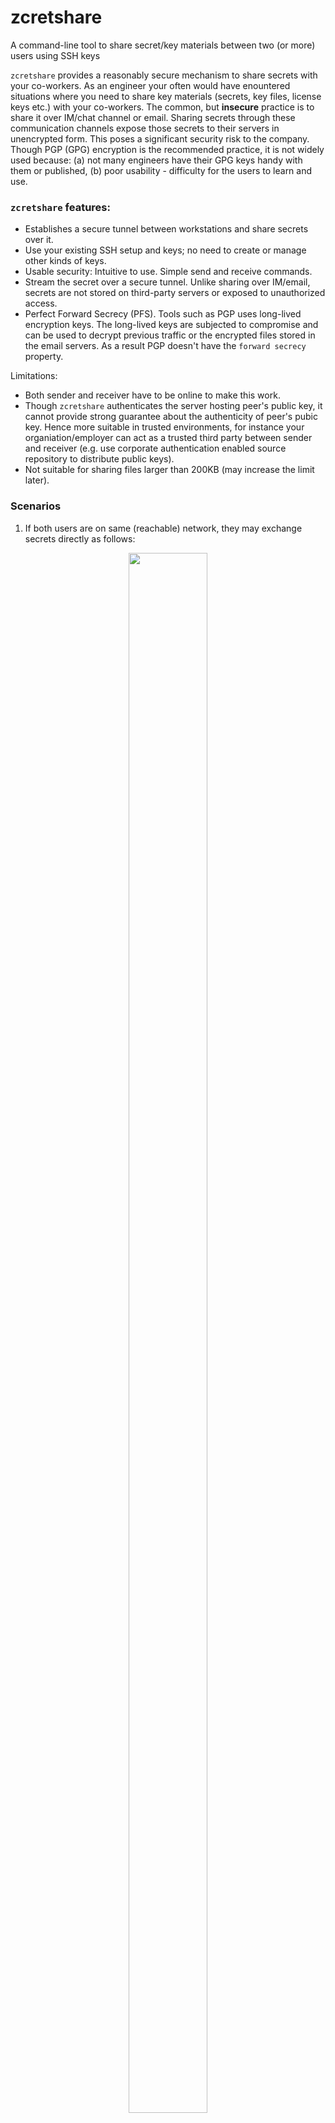 # zcretshare

A command-line tool to share secret/key materials between two (or more) users using SSH keys

`zcretshare` provides a reasonably secure mechanism to share secrets with your co-workers. As an engineer your often would have
enountered situations where you need to share key materials (secrets, key files, license keys etc.) with your co-workers.
The common, but **insecure** practice is to share it over IM/chat channel or email. Sharing secrets through these 
communication channels expose those secrets to their servers in unencrypted form. This poses a significant security risk
to the company. Though PGP (GPG) encryption is the recommended practice, it is not widely used because: (a) not many engineers
have their GPG keys handy with them or published, (b) poor usability - difficulty for the users to learn and use.

### `zcretshare` features:
* Establishes a secure tunnel between workstations and share secrets over it.
* Use your existing SSH setup and keys; no need to create or manage other kinds of keys.
* Usable security: Intuitive to use. Simple send and receive commands.
* Stream the secret over a secure tunnel. Unlike sharing over IM/email, secrets are not stored on third-party servers or exposed to unauthorized access.
* Perfect Forward Secrecy (PFS). Tools such as PGP uses long-lived encryption keys. The long-lived keys are subjected to compromise and can be used to decrypt previous traffic or the encrypted files stored in the email servers. As a result PGP doesn't have the `forward secrecy` property.

Limitations:
* Both sender and receiver have to be online to make this work.
* Though `zcretshare` authenticates the server hosting peer's public key, it cannot provide strong guarantee about the authenticity of peer's pubic key. Hence more suitable in trusted environments, for instance your organiation/employer can act as a trusted third party between sender and receiver (e.g. use corporate authentication enabled source repository to distribute public keys).
* Not suitable for sharing files larger than 200KB (may increase the limit later).

### Scenarios

1. If both users are on same (reachable) network, they may exchange secrets directly as follows:
<p align="center">
  <img src="docs/zcretshare.png" width="50%" height="80%">
</p>

2. If the receiver can reach sender but not the otherway. For example, the receiver would be inside a firewall'd network or using non-routable/private IP, hence not directly reachable by sender.
<p align="center">
  <img src="docs/zcretshare-rev.png" width="50%" height="80%">
</p>

3. If the sender cannot reach receiver's workstation directly, he/she may use a proxy host (e.g. AWS EC2 instance or a DC host) as follows:
<p align="center">
  <img src="docs/zcretshare-proxy.png" width="70%" height="80%">
</p>

In the above case, both users should have SSH access to the proxy host.

4. `zcretshare` can also be used to share (push or pull) secrets between Virtual Machines (VM) and BareMetal (BM) Hosts

### Why SSH keys?
* Most engineers are familiar with SSH and its usage.
* As an engineer, you would have used SSH keys to login to remote machines or used it to commit code to source repositories (GitHub, GitLab) etc. -- means you can utilize the same keys, no need to create and manage additional keys for sharing secrets.
* No additional software required for proxy server. It just works with stock OpenSSH daemon.

### Why not TLS & X.509 certificates?
* Unlike SSH keys, X.509 'user' certificates are not widely used. It also requires integration with PKI infrastructure (or use self-signed certificates).
* The burden of managing yet another rarely used keys.
* For proxy use-case, you need to run a TLS proxy server, and even that requires TLS certificates.

### Sharing public keys
The easiest way to exchange public keys between users is to use out-of-band channels - for example, Slack channel or over email, GitHub (personal repo) etc.

## Installation

Supported OS:
* MacOS
* Linux
* Windows

### Build from source

*Build Pre-requisites :*

[GoLang](https://golang.org/dl/)

Set the `GOPATH` and then  try the following command:

```bash
go get github.com/prbinu/zcretshare
```

A `Makefile` is also included. It supports build, test, release, install and uninstall options.

## Usage

**zcretshare receive**
```bash
% zcretshare receive -h
Usage: zcretshare receive [-h] [options]

  -cacert string
    	X.509 CA certificate bundle file; used for -receiver-pubkey HTTPS URL certificate validation. (default: use system CA bunde)
  -connect string
    	Target host to connect; format: host:port (not required if you use -proxy)
  -dangerous-forever
    	Do not exit after processing first request, instead run for ever (not recommended)
  -dangerous-stdout
    	Output secrets to stdout (warning: your secret may get exposed; not recommended)
  -dir string
    	Output file save directory (default "~/.zcretshare")
  -key string
    	SSH private key file to authenticate the receiver (mandatory field) (default "~/.ssh/id_rsa")
  -listen string
    	Listen on host:port; format: [host]:port (not required if you use -proxy)
  -overwrite
    	Overwrites the output file if the file already exists
  -proxy string
    	Intermediate SSH server to connect; format: ssh://user@host[:port]] (not required if you use -listen)
  -proxy-host-pubkey string
    	Proxy host public key file (default "~/.ssh/known_hosts")
  -proxy-key string
    	SSH private key file for proxy authentication (default: use ssh-agent if configured)
  -quiet
    	supress all info messages on stdout
  -rf-port string
    	Proxy SSH RemoteForward port, used with -proxy option (default "15432")
  -sender-pubkey string
    	Sender\'s SSH public key file  - local filename or an HTTPS URL

  Valid options for -proxy:
	-key -sender-pubkey -proxy-key -proxy-host-pubkey -rf-port -overwrite -dir -dangerous-stdout -dangerous-forever -cacert -quiet
  Valid options for -listen:
	-key -receiver-pubkey -overwrite -dir -dangerous-stdout -dangerous-forever -cacert -quiet
  Valid options for -connect:
	-key -receiver-pubkey -overwrite -dir -dangerous-stdout -cacert -quiet

Examples:
	zcretshare receive -listen <your-host-ip>:<15432> -key ~/.ssh/recv_id_rsa  -sender-pubkey ~/.ssh/sender_id_rsa.pub

	zcretshare receive -proxy ssh://<user>@<proxy-ssh-server>:<22> -key ~/.ssh/recv_id_rsa -sender-pubkey https://example.com/sender/id_rsa.pub -dir /tmp

	zcretshare receive -proxy ssh://<user>@<proxy-ssh-server>:<22> -key ~/.ssh/recv_id_rsa -proxy-key ~/.ssh/id_rsa_proxy -sender-pubkey ~/.ssh/sender_id_rsa.pub -dir /tmp

	zcretshare receive -connect ssh://<receiver-host>:<15432> -key recv_id_rsa -sender-pubkey sender_id_rsa.pub -overwrite -dir /tmp

```

**zcretshare send**
```bash
% zcretshare send -h
Usage: zcretshare send [-h] [options]

  -cacert string
    	X.509 CA certificate bundle file; used for -receiver-pubkey HTTPS URL certificate validation. (default: use system CA bunde)
  -connect string
    	Target host to connect; format: host:port (not required if you use -proxy)
  -dangerous-forever
    	Skip exiting after first request, instead run for ever (not recommended)
  -in-file string
    	Secret file to share with the remote party
  -key string
    	SSH private key file for authentication (default: use ssh-agent if configured)
  -listen string
    	Listen on host:port; format: [host]:port (not required if you use -proxy)
  -proxy string
    	Intermediate SSH server to connect; format: ssh://user@host[:port] (not required if you use -connect)
  -proxy-host-pubkey string
    	Proxy host public key file (default "~/.ssh/known_hosts")
  -proxy-key string
    	SSH private key file for proxy authentication (default: use ssh-agent if configured)
  -quiet
    	Supress all info messages on stdout
  -receiver-pubkey string
    	Receiver\'s SSH public key/cert - local filename or an HTTPS URL
  -rf-port string
    	Proxy SSH RemoteForward port, used with -proxy option (default "15432")

  Valid options for -proxy:
	-key -receiver-pubkey -proxy-key -proxy-host-pubkey -rf-proxy -in-file -cacert -quiet
  Valid options for -connect:
	-key -receiver-pubkey -in-file -cacert -quiet
  Valid options for -listen:
	-key -receiver-pubkey -in-file -dangerous-forever -cacert -quiet

Examples:
	zcretshare send -connect ssh://<receiver-host>:<15432> -key ~/.ssh/id_rsa -in-file ~/secret-file.txt -receiver-pubkey ~/.ssh/recv_id_rsa.pub

	zcretshare send -proxy ssh://<user>@<proxy-ssh-server>:<22> -key ~/.ssh/id_rsa -in-file ~/secret-file.txt -receiver-pubkey https://example.com/receiver/id_rsa.pub

	zcretshare send -proxy ssh://<user>@<proxy-ssh-server>:<22> -proxy-key ~/.ssh/id_rsa_proxy -in-file ~/secret-file.txt -receiver-pubkey ~/.ssh/recv_id_rsa.pub

	zcretshare send -listen 0:<15432> -key sender_id_rsa -receiver-pubkey recv_id_rsa.pub -in-file super-secret.txt
```

### Demo

**Receiver**

```bash
% zcretshare receive -listen 127.0.0.1:15432 -key test/id_rsa_test  -sender-pubkey test/id_rsa_test.pub -overwrite  -dir /tmp
  /\_/\
 ( o.o )  SECRET SHARE PROGRAM
  > ^ <   --------------------
Authorized sender(s) key fingerprint (from test/id_rsa_test.pub):
  SHA256:JuUpVhauR02fYEKLbhITm2T+afZolfQvwxSsX4VdurE


Listening on 127.0.0.1:15432

New connection: sender: secret-shell-user	 sender-addr: 127.0.0.1:56381	 key fingerprint:
  SHA256:JuUpVhauR02fYEKLbhITm2T+afZolfQvwxSsX4VdurE
Time: 2019-02-26 11:09:52.486911 -0800 PST
Secret content saved to: /tmp/super-secret-test
Content fingerprint: SHA256:6pqtydvHHizpAWD+Bs83V7NZ/txqkMmwRj6c8xalIPw=
```

**Sender**
```bash
% zcretshare send -connect ssh://127.0.0.1:15432 -key test/id_rsa_test  -receiver-pubkey test/id_rsa_test.pub  -in-file test/super-secret-test
  /\_/\
 ( o.o )  SECRET SHARE PROGRAM
  > ^ <   --------------------
Receiver key fingerprint: SHA256:JuUpVhauR02fYEKLbhITm2T+afZolfQvwxSsX4VdurE
Connected to: 127.0.0.1:15432
Content fingerprint: SHA256:6pqtydvHHizpAWD+Bs83V7NZ/txqkMmwRj6c8xalIPw=
Secret file: test/super-secret-test
Transfer complete!
```

**NOTE** 
Only public-key based authentication is supported. Proxies configured to accept `passwords` or `keyboard-interactive` may not work.
 

